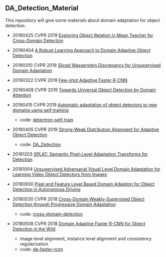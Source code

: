 ## DA_Detection_Material

This repository will give some materials about domain adaptation for object detection.

* 20190425 CVPR 2019 [Exploring Object Relation in Mean Teacher for Cross-Domain Detection](https://arxiv.org/abs/1904.11245)

* 20190404 [A Robust Learning Approach to Domain Adaptive Object Detection](https://arxiv.org/abs/1904.02361)

* 20190310 CVPR 2019 [Sliced Wasserstein Discrepancy for Unsupervised Domain Adaptation](https://arxiv.org/abs/1903.04064)

* 20190322 CVPR 2019 [Few-shot Adaptive Faster R-CNN](https://arxiv.org/abs/1903.09372)

* 20190409 CVPR 2019 [Towards Universal Object Detection by Domain Attention](https://arxiv.org/abs/1904.04402)

* 20190415 CVPR 2019 [Automatic adaptation of object detectors to new domains using self-training](https://arxiv.org/abs/1904.07305)
    * code: [detectron-self-train](https://github.com/AruniRC/detectron-self-train)

* 20190405 CVPR 2019 [Strong-Weak Distribution Alignment for Adaptive Object Detection](https://arxiv.org/abs/1812.04798)
    * code: [DA_Detection](https://github.com/VisionLearningGroup/DA_Detection)

* 20181203 [SPLAT: Semantic Pixel-Level Adaptation Transforms for Detection](https://arxiv.org/abs/1812.00929)

* 20181004 [Unsupervised Adversarial Visual Level Domain Adaptation for Learning Video Object Detectors from Images](https://arxiv.org/abs/1810.02074)

* 20180930 [Pixel and Feature Level Based Domain Adaption for Object Detection in Autonomous Driving](https://arxiv.org/abs/1810.00345)

* 20180530 CVPR 2018 [Cross-Domain Weakly-Supervised Object Detection through Progressive Domain Adaptation](https://arxiv.org/abs/1803.11365)
    * code: [cross-domain-detection](https://github.com/naoto0804/cross-domain-detection)

* 20180508 CVPR 2018 [Domain Adaptive Faster R-CNN for Object Detection in the Wild](https://arxiv.org/abs/1803.03243)
    * image level alignment, instance level alignment and consistency regularization
    * code: [da-faster-rcnn](https://github.com/yuhuayc/da-faster-rcnn)


